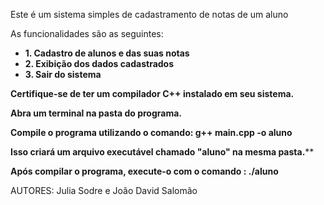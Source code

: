 Este é um sistema simples de cadastramento de notas de um aluno

As funcionalidades são as seguintes:
-  **1. Cadastro de alunos e das suas notas**
-   **2. Exibição dos dados cadastrados**
 -  **3. Sair do sistema**

**Certifique-se de ter um compilador C++ instalado em seu sistema.**

**Abra um terminal na pasta do programa.**

**Compile o programa utilizando o comando: **g++ main.cpp -o aluno****

**Isso criará um arquivo executável chamado "aluno" na mesma pasta.****

**Após compilar o programa, execute-o com o comando : **./aluno****
   
AUTORES: Julia Sodre e João David Salomão
